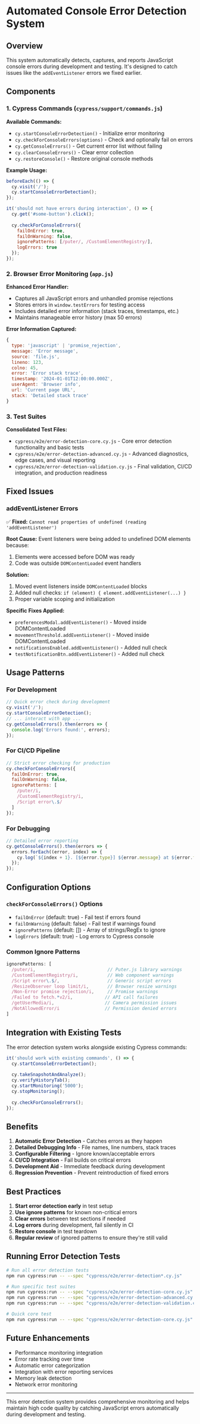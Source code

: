 # Automated Console Error Detection System

## Overview
This system automatically detects, captures, and reports JavaScript console errors during development and testing. It's designed to catch issues like the `addEventListener` errors we fixed earlier.

## Components

### 1. Cypress Commands (`cypress/support/commands.js`)

**Available Commands:**
- `cy.startConsoleErrorDetection()` - Initialize error monitoring
- `cy.checkForConsoleErrors(options)` - Check and optionally fail on errors
- `cy.getConsoleErrors()` - Get current error list without failing
- `cy.clearConsoleErrors()` - Clear error collection
- `cy.restoreConsole()` - Restore original console methods

**Example Usage:**
```javascript
beforeEach(() => {
  cy.visit('/');
  cy.startConsoleErrorDetection();
});

it('should not have errors during interaction', () => {
  cy.get('#some-button').click();
  
  cy.checkForConsoleErrors({
    failOnError: true,
    failOnWarning: false,
    ignorePatterns: [/puter/, /CustomElementRegistry/],
    logErrors: true
  });
});
```

### 2. Browser Error Monitoring (`app.js`)

**Enhanced Error Handler:**
- Captures all JavaScript errors and unhandled promise rejections
- Stores errors in `window.testErrors` for testing access
- Includes detailed error information (stack traces, timestamps, etc.)
- Maintains manageable error history (max 50 errors)

**Error Information Captured:**
```javascript
{
  type: 'javascript' | 'promise_rejection',
  message: 'Error message',
  source: 'file.js',
  lineno: 123,
  colno: 45,
  error: 'Error stack trace',
  timestamp: '2024-01-01T12:00:00.000Z',
  userAgent: 'Browser info',
  url: 'Current page URL',
  stack: 'Detailed stack trace'
}
```

### 3. Test Suites

**Consolidated Test Files:**
- `cypress/e2e/error-detection-core.cy.js` - Core error detection functionality and basic tests
- `cypress/e2e/error-detection-advanced.cy.js` - Advanced diagnostics, edge cases, and visual reporting
- `cypress/e2e/error-detection-validation.cy.js` - Final validation, CI/CD integration, and production readiness

## Fixed Issues

### addEventListener Errors
✅ **Fixed:** `Cannot read properties of undefined (reading 'addEventListener')`

**Root Cause:** Event listeners were being added to undefined DOM elements because:
1. Elements were accessed before DOM was ready
2. Code was outside `DOMContentLoaded` event handlers

**Solution:**
1. Moved event listeners inside `DOMContentLoaded` blocks
2. Added null checks: `if (element) { element.addEventListener(...) }`
3. Proper variable scoping and initialization

**Specific Fixes Applied:**
- `preferencesModal.addEventListener()` - Moved inside DOMContentLoaded
- `movementThreshold.addEventListener()` - Moved inside DOMContentLoaded
- `notificationsEnabled.addEventListener()` - Added null check
- `testNotificationBtn.addEventListener()` - Added null check

## Usage Patterns

### For Development
```javascript
// Quick error check during development
cy.visit('/');
cy.startConsoleErrorDetection();
// ... interact with app ...
cy.getConsoleErrors().then(errors => {
  console.log('Errors found:', errors);
});
```

### For CI/CD Pipeline
```javascript
// Strict error checking for production
cy.checkForConsoleErrors({
  failOnError: true,
  failOnWarning: false,
  ignorePatterns: [
    /puter/i,
    /CustomElementRegistry/i,
    /Script error\.$/
  ]
});
```

### For Debugging
```javascript
// Detailed error reporting
cy.getConsoleErrors().then(errors => {
  errors.forEach((error, index) => {
    cy.log(`${index + 1}. [${error.type}] ${error.message} at ${error.filename}:${error.lineno}`);
  });
});
```

## Configuration Options

### `checkForConsoleErrors()` Options
- `failOnError` (default: true) - Fail test if errors found
- `failOnWarning` (default: false) - Fail test if warnings found
- `ignorePatterns` (default: []) - Array of strings/RegEx to ignore
- `logErrors` (default: true) - Log errors to Cypress console

### Common Ignore Patterns
```javascript
ignorePatterns: [
  /puter/i,                           // Puter.js library warnings
  /CustomElementRegistry/i,           // Web component warnings
  /Script error\.$/,                  // Generic script errors
  /ResizeObserver loop limit/i,       // Browser resize warnings
  /Non-Error promise rejection/i,     // Promise warnings
  /Failed to fetch.*v2/i,            // API call failures
  /getUserMedia/i,                   // Camera permission issues
  /NotAllowedError/i                 // Permission denied errors
]
```

## Integration with Existing Tests

The error detection system works alongside existing Cypress commands:

```javascript
it('should work with existing commands', () => {
  cy.startConsoleErrorDetection();
  
  cy.takeSnapshotAndAnalyze();
  cy.verifyHistoryTab();
  cy.startMonitoring('5000');
  cy.stopMonitoring();
  
  cy.checkForConsoleErrors();
});
```

## Benefits

1. **Automatic Error Detection** - Catches errors as they happen
2. **Detailed Debugging Info** - File names, line numbers, stack traces
3. **Configurable Filtering** - Ignore known/acceptable errors
4. **CI/CD Integration** - Fail builds on critical errors
5. **Development Aid** - Immediate feedback during development
6. **Regression Prevention** - Prevent reintroduction of fixed errors

## Best Practices

1. **Start error detection early** in test setup
2. **Use ignore patterns** for known non-critical errors
3. **Clear errors** between test sections if needed
4. **Log errors** during development, fail silently in CI
5. **Restore console** in test teardown
6. **Regular review** of ignored patterns to ensure they're still valid

## Running Error Detection Tests

```bash
# Run all error detection tests
npm run cypress:run -- --spec "cypress/e2e/error-detection*.cy.js"

# Run specific test suites
npm run cypress:run -- --spec "cypress/e2e/error-detection-core.cy.js"        # Basic functionality
npm run cypress:run -- --spec "cypress/e2e/error-detection-advanced.cy.js"   # Advanced diagnostics  
npm run cypress:run -- --spec "cypress/e2e/error-detection-validation.cy.js" # CI/CD validation

# Quick core test
npm run cypress:run -- --spec "cypress/e2e/error-detection-core.cy.js"
```

## Future Enhancements

- Performance monitoring integration
- Error rate tracking over time
- Automatic error categorization
- Integration with error reporting services
- Memory leak detection
- Network error monitoring

---

This error detection system provides comprehensive monitoring and helps maintain high code quality by catching JavaScript errors automatically during development and testing.